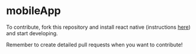 # mobileApp
To contribute, fork this repository and install react native (instructions [here](https://www.npmjs.com/package/react-native-cli)) and start developing.

Remember to create detailed pull requests when you want to contribute!

